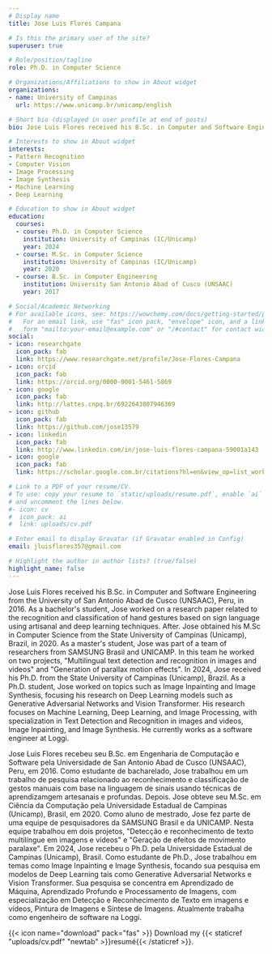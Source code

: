 ```yaml
---
# Display name
title: Jose Luis Flores Campana

# Is this the primary user of the site?
superuser: true

# Role/position/tagline
role: Ph.D. in Computer Science 

# Organizations/Affiliations to show in About widget
organizations:
- name: University of Campinas
  url: https://www.unicamp.br/unicamp/english

# Short bio (displayed in user profile at end of posts)
bio: Jose Luis Flores received his B.Sc. in Computer and Software Engineering from the University of San Antonio Abad de Cusco (UNSAAC), Peru, in 2016. As a bachelor's student, Jose worked on a research paper related to the recognition and classification of hand gestures based on sign language using artisanal and deep learning techniques. After. Jose obtained his M.Sc in Computer Science from the State University of Campinas (Unicamp), Brazil, in 2020. As a master's student, Jose was part of a team of researchers from SAMSUNG Brasil and UNICAMP. In this team he worked on two projects, "Multilingual text detection and recognition in images and videos" and "Generation of parallax motion effects". In 2024, Jose received his Ph.D. from the State University of Campinas (Unicamp), Brazil. As a Ph.D. student, Jose worked on topics such as Image Inpainting and Image Synthesis, focusing his research on Deep Learning models such as Generative Adversarial Networks and Vision Transformer. His research focuses on Machine Learning, Deep Learning, and Image Processing, with specialization in Text Detection and Recognition in images and videos, Image Inpainting, and Image Synthesis. He currently works as a software engineer at Loggi.

# Interests to show in About widget
interests:
- Pattern Recognition
- Computer Vision
- Image Processing
- Image Synthesis
- Machine Learning
- Deep Learning

# Education to show in About widget
education:
  courses:
  - course: Ph.D. in Computer Science
    institution: University of Campinas (IC/Unicamp)
    year: 2024
  - course: M.Sc. in Computer Science
    institution: University of Campinas (IC/Unicamp)
    year: 2020
  - course: B.Sc. in Computer Engineering
    institution: University San Antonio Abad of Cusco (UNSAAC)
    year: 2017

# Social/Academic Networking
# For available icons, see: https://wowchemy.com/docs/getting-started/page-builder/#icons
#   For an email link, use "fas" icon pack, "envelope" icon, and a link in the
#   form "mailto:your-email@example.com" or "/#contact" for contact widget.
social:
- icon: researchgate
  icon_pack: fab
  link: https://www.researchgate.net/profile/Jose-Flores-Campana
- icon: orcid
  icon_pack: fab
  link: https://orcid.org/0000-0001-5461-5869
- icon: google
  icon_pack: fab
  link: http://lattes.cnpq.br/6922643807946369
- icon: github
  icon_pack: fab
  link: https://github.com/jose13579
- icon: linkedin
  icon_pack: fab
  link: http://www.linkedin.com/in/jose-luis-flores-campana-59001a143
- icon: google
  icon_pack: fab
  link: https://scholar.google.com.br/citations?hl=en&view_op=list_works&gmla=AJsN-F6s6Ukl_cxMqAuOJmUpBdOkGa2oAnIO6uz9p999PgUre5uJ9qCCQ3P-Sh0IDqdKqNi1XrMOhmRZeyzJo0DGT_vbn3ZEB9eaS3OgVJrMwuQCxotLtrY&user=-qPRhXEAAAAJ

# Link to a PDF of your resume/CV.
# To use: copy your resume to `static/uploads/resume.pdf`, enable `ai` icons in `params.toml`, 
# and uncomment the lines below.
#- icon: cv
#  icon_pack: ai
#  link: uploads/cv.pdf

# Enter email to display Gravatar (if Gravatar enabled in Config)
email: jluisflores357@gmail.com

# Highlight the author in author lists? (true/false)
highlight_name: false
---
```

Jose Luis Flores received his B.Sc. in Computer and Software Engineering from the University of San Antonio Abad de Cusco (UNSAAC), Peru, in 2016. As a bachelor's student, Jose worked on a research paper related to the recognition and classification of hand gestures based on sign language using artisanal and deep learning techniques. After. Jose obtained his M.Sc in Computer Science from the State University of Campinas (Unicamp), Brazil, in 2020. As a master's student, Jose was part of a team of researchers from SAMSUNG Brasil and UNICAMP. In this team he worked on two projects, "Multilingual text detection and recognition in images and videos" and "Generation of parallax motion effects". In 2024, Jose received his Ph.D. from the State University of Campinas (Unicamp), Brazil. As a Ph.D. student, Jose worked on topics such as Image Inpainting and Image Synthesis, focusing his research on Deep Learning models such as Generative Adversarial Networks and Vision Transformer. His research focuses on Machine Learning, Deep Learning, and Image Processing, with specialization in Text Detection and Recognition in images and videos, Image Inpainting, and Image Synthesis. He currently works as a software engineer at Loggi.

Jose Luis Flores recebeu seu B.Sc. em Engenharia de Computação e Software pela Universidade de San Antonio Abad de Cusco (UNSAAC), Peru, em 2016. Como estudante de bacharelado, Jose trabalhou em um trabalho de pesquisa relacionado ao reconhecimento e classificação de gestos manuais com base na linguagem de sinais usando técnicas de aprendizamgem artesanais e profundas. Depois. Jose obteve seu M.Sc. em Ciência da Computação pela Universidade Estadual de Campinas (Unicamp), Brasil, em 2020. Como aluno de mestrado, Jose fez parte de uma equipe de pesquisadores da SAMSUNG Brasil e da UNICAMP. Nesta equipe trabalhou em dois projetos, "Detecção e reconhecimento de texto multilíngue em imagens e vídeos" e "Geração de efeitos de movimento paralaxe". Em 2024, Jose recebeu o Ph.D. pela Universidade Estadual de Campinas (Unicamp), Brasil. Como estudante de Ph.D., Jose trabalhou em temas como Image Inpainting e Image Synthesis, focando sua pesquisa em modelos de Deep Learning tais como Generative Adversarial Networks e Vision Transformer. Sua pesquisa se concentra em Aprendizado de Máquina, Aprendizado Profundo e Processamento de Imagens, com especialização em Detecção e Reconhecimento de Texto em imagens e vídeos, Pintura de Imagens e Síntese de Imagens. Atualmente trabalha como engenheiro de software na Loggi.

{{< icon name="download" pack="fas" >}} Download my {{< staticref "uploads/cv.pdf" "newtab" >}}resumé{{< /staticref >}}.
